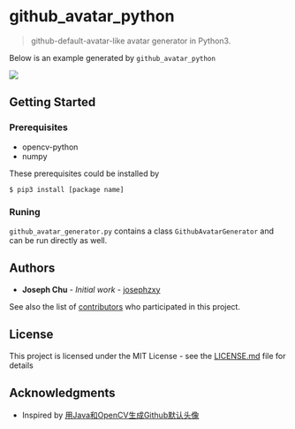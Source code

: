 # github_avatar_python

>github-default-avatar-like avatar generator in Python3. 

Below is an example generated by `github_avatar_python`

![](https://raw.githubusercontent.com/josephzxy/pic/master/my_github_avatar_example.png)

## Getting Started

### Prerequisites

- opencv-python
- numpy

These prerequisites could be installed by 

```
$ pip3 install [package name]
```

### Runing

`github_avatar_generator.py` contains a class `GithubAvatarGenerator` and can be run directly as well.


## Authors

* **Joseph Chu** - *Initial work* - [josephzxy](https://github.com/josephzxy)

See also the list of [contributors](https://github.com/your/project/contributors) who participated in this project.

## License

This project is licensed under the MIT License - see the [LICENSE.md](LICENSE.md) file for details

## Acknowledgments

* Inspired by [用Java和OpenCV生成Github默认头像](https://www.jianshu.com/p/2c547f7cbe4c)


